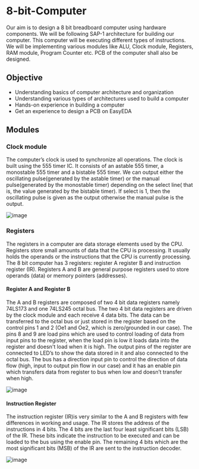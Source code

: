 # 8-bit-Computer
Our aim is to design a 8 bit breadboard computer using hardware components.
We will be following SAP-1 architecture for building our computer. This computer will be executing different types of instructions. We will be implementing various modules like ALU, Clock module, Registers, RAM module, Program Counter etc. PCB of the computer shall also be designed.

## Objective
* Understanding basics of computer architecture and organization
* Understanding various types of architectures used to build a computer
* Hands-on experience in building a computer
* Get an experience to design a PCB on EasyEDA
## Modules
### Clock module
The computer’s clock is used to synchronize all operations. The clock is built using the 555 timer IC.
It consists of an astable 555 timer, a monostable 555 timer and a bistable 555 timer.
We can output either the oscillating pulse(generated by the astable timer) or the manual pulse(generated by the monostable timer) depending on the select line( that is, the value generated by the bistable timer). If select is 1, then the oscillating pulse is given as the output otherwise the manual pulse is the output.

![image](https://user-images.githubusercontent.com/78913275/217152677-520e50c4-215b-4c0d-a897-2121772dad45.png)

### Registers
The registers in a computer are data storage elements used by the CPU. Registers store small amounts of data that the CPU is processing. It usually holds the operands or the instructions that the CPU is currently processing. The 8 bit computer has 3 registers: register A register B and instruction register (IR). Registers A and B are general purpose registers used to store operands (data) or memory pointers (addresses). 

#### Register A and Register B
The A and B registers are composed of two 4 bit data registers namely 74LS173 and one 74LS245 octal bus. The two 4 bit data registers are driven by the clock module and each receive 4 data bits. The data can be transferred to the octal bus or just stored in the register based on the control pins 1 and 2 (Oe1 and Oe2, which is zero/grounded in our case). The pins 8 and 9 are load pins which are used to control loading of data from input pins to the register, when the load pin is low it loads data into the register and doesn't load when it is high. The output pins of the register are connected to LED’s to show the data stored in it and also connected to the octal bus. The bus has a direction input pin to control the direction of data flow (high, input to output pin flow in our case) and it has an enable pin which transfers data from register to bus when low and  doesn’t transfer when high.

![image](https://user-images.githubusercontent.com/78913275/217154795-2f688161-5887-4256-8b23-58aafb8fa745.png)


#### Instruction Register
The instruction register (IR)is very similar to the A and B registers with few differences in working and usage. The IR stores the address of the instructions in 4 bits. The 4 bits are the last four least significant bits (LSB) of the IR. These bits indicate the instruction to be executed and can be loaded to the bus using the enable pin. The remaining 4 bits which are the most significant bits (MSB) of the IR are sent to the instruction decoder.

![image](https://user-images.githubusercontent.com/78913275/217154533-6b3d855f-6173-46e7-8b22-e0ce75491e00.png)




